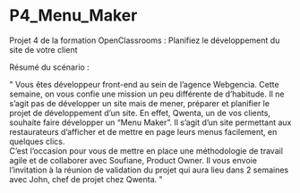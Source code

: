 # P4_Menu_Maker
Projet 4 de la formation OpenClassrooms : Planifiez le développement du site de votre client

Résumé du scénario : 

" Vous êtes développeur front-end au sein de l’agence Webgencia. 
Cette semaine, on vous confie une mission un peu différente de d’habitude. Il ne s’agit pas de développer un site mais de mener, préparer et planifier le projet de développement d’un site.
En effet, Qwenta, un de vos clients, souhaite faire développer un “Menu Maker”. Il s’agit d’un site permettant aux restaurateurs d’afficher et de mettre en page leurs menus facilement, en quelques clics.  
C’est l’occasion pour vous de mettre en place une méthodologie de travail agile et de collaborer avec Soufiane, Product Owner. Il vous envoie l’invitation à la réunion de validation du projet qui aura lieu dans 2 semaines avec John, chef de projet chez Qwenta. "


